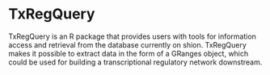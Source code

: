 # TxRegQuery

TxRegQuery is an R package that provides users with tools for information access and retrieval from the database currently on shion.  TxRegQuery makes it possible to extract data in the form of a GRanges object, which could be used for building a transcriptional regulatory network downstream.  
